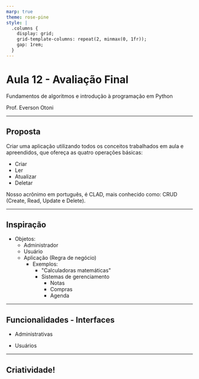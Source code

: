 ```yaml
---
marp: true
theme: rose-pine
style: |
  .columns {
    display: grid;
    grid-template-columns: repeat(2, minmax(0, 1fr));
    gap: 1rem;
  }
---
```


# Aula 12 - Avaliação Final

Fundamentos de algoritmos e introdução à programação em Python 

Prof. Everson Otoni

---

## Proposta

Criar uma aplicação utilizando todos os conceitos trabalhados em aula e apreendidos, que ofereça as quatro operações básicas:

- Criar
- Ler
- Atualizar
- Deletar

Nosso acrônimo em português, é CLAD, mais conhecido como: CRUD (Create, Read, Update e Delete).

---

## Inspiração

- Objetos:
    - Administrador
    - Usuário
    - Aplicação (Regra de negócio)
        - Exemplos:
            - "Calculadoras matemáticas"
            - Sistemas de gerenciamento
                - Notas
                - Compras
                - Agenda

---

## Funcionalidades - Interfaces

- Administrativas

- Usuários 

---

## Criatividade!
